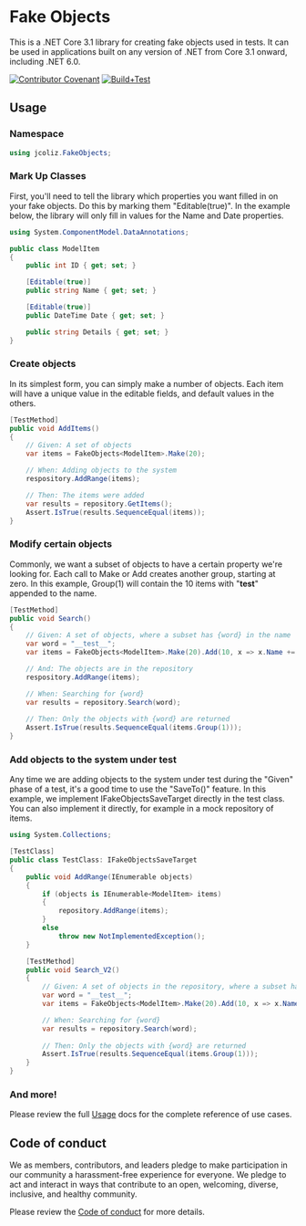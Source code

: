 # Fake Objects

This is a .NET Core 3.1 library for creating fake objects used in tests. 
It can be used in applications built on any version of .NET from Core 3.1 onward, including .NET 6.0.

[![Contributor Covenant](https://img.shields.io/badge/Contributor%20Covenant-2.1-4baaaa.svg)](code_of_conduct.md) 
[![Build+Test](https://github.com/jcoliz/FakeObjects/actions/workflows/buildtest.yml/badge.svg)](https://github.com/jcoliz/FakeObjects/actions/workflows/buildtest.yml)

## Usage

### Namespace

```c#
using jcoliz.FakeObjects;
```

### Mark Up Classes

First, you'll need to tell the library which properties you want filled in on your
fake objects. Do this by marking them "Editable(true)". In the example below, the
library will only fill in values for the Name and Date properties.

```c#
using System.ComponentModel.DataAnnotations;

public class ModelItem
{
    public int ID { get; set; }

    [Editable(true)]
    public string Name { get; set; }

    [Editable(true)]
    public DateTime Date { get; set; }

    public string Details { get; set; }
}
```

### Create objects

In its simplest form, you can simply make a number of objects. Each item will have a 
unique value in the editable fields, and default values in the others.

```c#
[TestMethod]
public void AddItems()
{
    // Given: A set of objects
    var items = FakeObjects<ModelItem>.Make(20);

    // When: Adding objects to the system
    respository.AddRange(items);

    // Then: The items were added
    var results = repository.GetItems();
    Assert.IsTrue(results.SequenceEqual(items));
}
```

### Modify certain objects

Commonly, we want a subset of objects to have a certain property we're looking for.
Each call to Make or Add creates another group, starting at zero.
In this example, Group(1) will contain the 10 items with "__test__" appended to the name.

```c#
[TestMethod]
public void Search()
{
    // Given: A set of objects, where a subset has {word} in the name
    var word = "__test__";
    var items = FakeObjects<ModelItem>.Make(20).Add(10, x => x.Name += test);

    // And: The objects are in the repository
    respository.AddRange(items);

    // When: Searching for {word}
    var results = repository.Search(word);
    
    // Then: Only the objects with {word} are returned
    Assert.IsTrue(results.SequenceEqual(items.Group(1)));
}
```

### Add objects to the system under test

Any time we are adding objects to the system under test during the "Given" phase of a test,
it's a good time to use the "SaveTo()" feature. In this example, we implement 
IFakeObjectsSaveTarget directly in the test class. You can also implement it directly,
for example in a mock repository of items.

```c#
using System.Collections;

[TestClass]
public class TestClass: IFakeObjectsSaveTarget
{
    public void AddRange(IEnumerable objects)
    {
        if (objects is IEnumerable<ModelItem> items)
        {
            repository.AddRange(items);
        }
        else
            throw new NotImplementedException();
    }

    [TestMethod]
    public void Search_V2()
    {
        // Given: A set of objects in the repository, where a subset has {word} in the name
        var word = "__test__";
        var items = FakeObjects<ModelItem>.Make(20).Add(10, x => x.Name += test).SaveTo(this);

        // When: Searching for {word}
        var results = repository.Search(word);
        
        // Then: Only the objects with {word} are returned
        Assert.IsTrue(results.SequenceEqual(items.Group(1)));
    }
}
```

### And more!

Please review the full [Usage](.\docs\USAGE.md) docs for the complete reference
of use cases.

## Code of conduct

We as members, contributors, and leaders pledge to make participation in our
community a harassment-free experience for everyone. We pledge to act and
interact in ways that contribute to an open, welcoming, diverse, inclusive, 
and healthy community.

Please review the [Code of conduct](/code_of_conduct.md) for more details.
